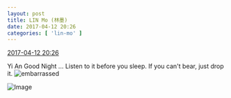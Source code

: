 ```yaml
---
layout: post
title: LIN Mo (林墨)
date: 2017-04-12 20:26
categories: [ 'lin-mo' ]
---
```


<div class="weibo-info">
  <a href="http://weibo.com/6108312042/EEcnLCzLN">2017-04-12 20:26</a>
</div>

Yi An Good Night … Listen to it before you sleep. If you can't bear, just drop it. ![embarrassed](http://img.t.sinajs.cn/t4/appstyle/expression/ext/normal/d9/landeln_org.gif)

<!-- more -->

![Image](https://wx1.sinaimg.cn/mw690/006FnQZYly1fek5umm5jnj32c03407wj.jpg)
